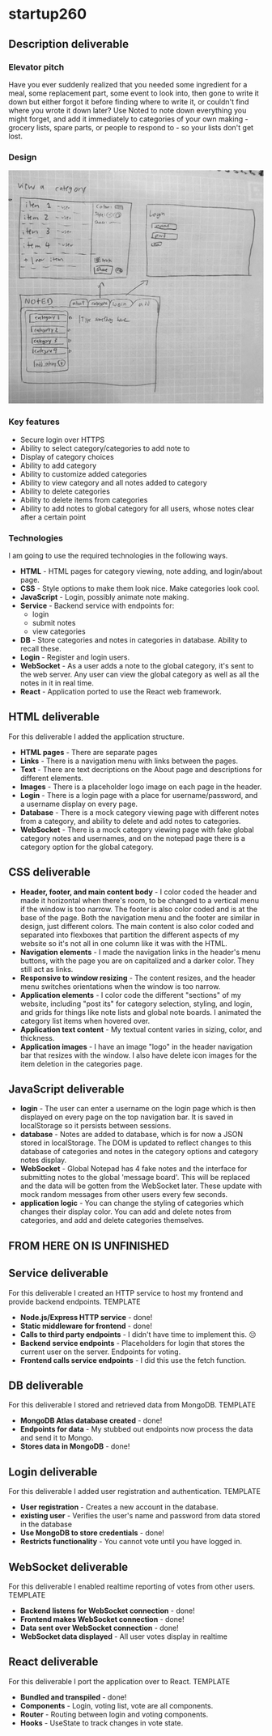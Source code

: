 # startup260
## Description deliverable

### Elevator pitch

Have you ever suddenly realized that you needed some ingredient for a meal, some replacement part, some event to look into, then gone to write it down but either forgot it before finding where to write it, or couldn't find where you wrote it down later? Use Noted to note down everything you might forget, and add it immediately to categories of your own making - grocery lists, spare parts, or people to respond to - so your lists don't get lost.

### Design

![Mock](mockup.jpg)

### Key features

- Secure login over HTTPS
- Ability to select category/categories to add note to
- Display of category choices
- Ability to add category
- Ability to customize added categories
- Ability to view category and all notes added to category
- Ability to delete categories
- Ability to delete items from categories
- Ability to add notes to global category for all users, whose notes clear after a certain point

### Technologies

I am going to use the required technologies in the following ways.

- **HTML** - HTML pages for category viewing, note adding, and login/about page.
- **CSS** - Style options to make them look nice. Make categories look cool.
- **JavaScript** - Login, possibly animate note making.
- **Service** - Backend service with endpoints for:
  - login
  - submit notes
  - view categories
- **DB** - Store categories and notes in categories in database. Ability to recall these.
- **Login** - Register and login users.
- **WebSocket** - As a user adds a note to the global category, it's sent to the web server. Any user can view the global category as well as all the notes in it in real time.
- **React** - Application ported to use the React web framework.

## HTML deliverable

For this deliverable I added the application structure.

- **HTML pages** - There are separate pages
- **Links** - There is a navigation menu with links between the pages.
- **Text** - There are text decriptions on the About page and descriptions for different elements.
- **Images** - There is a placeholder logo image on each page in the header.
- **Login** - There is a login page with a place for username/password, and a username display on every page.
- **Database** - There is a mock category viewing page with different notes from a category, and ability to delete and add notes to categories.
- **WebSocket** - There is a mock category viewing page with fake global category notes and usernames, and on the notepad page there is a category option for the global category.

## CSS deliverable

- **Header, footer, and main content body** - I color coded the header and made it horizontal when there's room, to be changed to a vertical menu if the window is too narrow. The footer is also color coded and is at the base of the page. Both the navigation menu and the footer are similar in design, just different colors. The main content is also color coded and separated into flexboxes that partition the different aspects of my website so it's not all in one column like it was with the HTML.
- **Navigation elements** - I made the navigation links in the header's menu buttons, with the page you are on capitalized and a darker color. They still act as links.
- **Responsive to window resizing** - The content resizes, and the header menu switches orientations when the window is too narrow.
- **Application elements** - I color code the different "sections" of my website, including "post its" for category selection, styling, and login, and grids for things like note lists and global note boards. I animated the category list items when hovered over.
- **Application text content** - My textual content varies in sizing, color, and thickness.
- **Application images** - I have an image "logo" in the header navigation bar that resizes with the window. I also have delete icon images for the item deletion in the categories page.


## JavaScript deliverable

- **login** - The user can enter a username on the login page which is then displayed on every page on the top navigation bar. It is saved in localStorage so it persists between sessions.
- **database** - Notes are added to database, which is for now a JSON stored in localStorage. The DOM is updated to reflect changes to this database of categories and notes in the category options and category notes display.
- **WebSocket** - Global Notepad has 4 fake notes and the interface for submitting notes to the global 'message board'. This will be replaced and the data will be gotten from the WebSocket later. These update with mock random messages from other users every few seconds.
- **application logic** - You can change the styling of categories which changes their display color. You can add and delete notes from categories, and add and delete categories themselves.


## FROM HERE ON IS UNFINISHED
## Service deliverable

For this deliverable I created an HTTP service to host my frontend and provide backend endpoints.
TEMPLATE
- **Node.js/Express HTTP service** - done!
- **Static middleware for frontend** - done!
- **Calls to third party endpoints** - I didn't have time to implement this. 😔
- **Backend service endpoints** - Placeholders for login that stores the current user on the server. Endpoints for voting.
- **Frontend calls service endpoints** - I did this use the fetch function.

## DB deliverable

For this deliverable I stored and retrieved data from MongoDB.
TEMPLATE
- **MongoDB Atlas database created** - done!
- **Endpoints for data** - My stubbed out endpoints now process the data and send it to Mongo.
- **Stores data in MongoDB** - done!

## Login deliverable

For this deliverable I added user registration and authentication.
TEMPLATE
- **User registration** - Creates a new account in the database.
- **existing user** - Verifies the user's name and password from data stored in the database
- **Use MongoDB to store credentials** - done!
- **Restricts functionality** - You cannot vote until you have logged in.

## WebSocket deliverable

For this deliverable I enabled realtime reporting of votes from other users.
TEMPLATE
- **Backend listens for WebSocket connection** - done!
- **Frontend makes WebSocket connection** - done!
- **Data sent over WebSocket connection** - done!
- **WebSocket data displayed** - All user votes display in realtime

## React deliverable

For this deliverable I port the application over to React.
TEMPLATE
- **Bundled and transpiled** - done!
- **Components** - Login, voting list, vote are all components.
- **Router** - Routing between login and voting components.
- **Hooks** - UseState to track changes in vote state.
